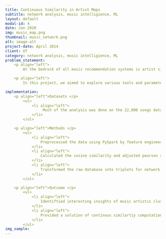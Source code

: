 ```yaml
---
title: Continuous Similarity in Artist Maps
subtitle: network analysis, music intelligience, ML
layout: default
modal-id: 4
date: Jan 2020
img: music_map.png
thumbnail: music_network.png
alt: image-alt
project-date: April 2014
client: UT
category: network analysis, music intelligience, ML
problem_statement: 
    <p align="left"> 
        At the bedrock of all music recommendation systems is artist similarity. Aside from Spotify, many parties have employed big data in an attempt to link similar artists and songs in order to produce more effective recommendations to consumers, both as an extra benefit to consumers and to maintain interest in consuming more from the service.</p>

    <p align="left">
        In this project, we aimed to explore various tools and parameters in the visualization of artist maps. By experimenting with different tools and parameters, we hope to shed light on the inherent ability of certain settings in drawing useful insights.</p>

implementation: 
    <p align="left">Datasets </p>
        <ul> 
            <li align="left">
                 Much of the analysis was done on the 22,000 songs dataset (3.8GB) on a Hadoop server, a subset which was provided on the Million Songs website.
            </li>
        </ul>

    <p align="left">Methods </p>
        <ul>
            <li align="left">
                Preprocessed the data using PySpark by feature engineering, one-hot encoding, normalization and genre categorization.
            </li> 
            <li align="left">
                Calculated the cosine similarity and adjusted pearson similarity with the factorized song-artist matrix.
            </li>
            <li align="left">
                Transformed the raw database into triplets for network graph visualization and used Pyvis, NetworkX and Gephi to visualize the network with interactivity.
            </li> 
        </ul>

    <p align="left">Outcome </p>
        <ul>
            <li align="left">
                Identiftied interesting insights of music artistis clustering and geographical distribution by conducting statistical metrics and network analysis.
            </li> 
            <li align="left">
                Provided a solution of continous similartiy computation as compared to the binary similarity provided by the million song dataset, with a decent level of precision and recall result in the validation set.
            </li> 
        </ul>
img_sample:
---
```

